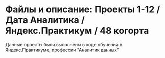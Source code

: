 #  Файлы и описание: Проекты 1-12 / Дата Аналитика / Яндекс.Практикум / 48  когорта
Данные проекты были выполнены в ходе обучения в Яндекс.Практикуме, профессии "Аналитик данных" 
